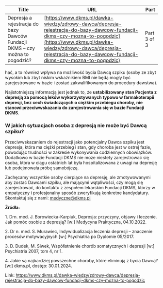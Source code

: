 | **Title**       | **URL**           | **Part**              |
|-----------------|-------------------|-----------------------|
| Depresja a rejestracja do bazy Dawców Fundacji DKMS – czy można to pogodzić?         | [https://www.dkms.pl/dawka-wiedzy/zdrowy-dawca/depresja-rejestracja-do-bazy-dawcow-fundacji-dkms-czy-mozna-to-pogodzic](https://www.dkms.pl/dawka-wiedzy/zdrowy-dawca/depresja-rejestracja-do-bazy-dawcow-fundacji-dkms-czy-mozna-to-pogodzic)    | Part 3 of 3          |

hać, a to również wpływa na możliwość bycia Dawcą szpiku (osoby ze zbyt wysokim lub zbyt niskim wskaźnikiem BMI nie będą mogły być zarejestrowane w bazie i zostać zakwalifikowanym do procedury dawstwa).


Najistotniejszą informacją jest jednak to, że **ustabilizowany stan Pacjenta z depresją za pomocą leków wykorzystywanych typowo w farmakoterapii depresji, bez cech świadczących o ciężkim przebiegu choroby, nie stanowi przeciwwskazania do zarejestrowania się w bazie Fundacji DKMS**.


### W jakich sytuacjach osoba z depresją nie może być Dawcą szpiku?


Przeciwwskazaniem do rejestracji jako potencjalny Dawca szpiku jest depresja, która ma ciężki przebieg i stan, gdy choroba jest w ostrej fazie, powodując trudności w zakresie wykonywania codziennych obowiązków. Dodatkowo w bazie Fundacji DKMS nie może niestety zarejestrować się osoba, która w ciągu ostatnich lat była hospitalizowana z uwagi na depresję lub podejmowała próbę samobójczą. 


Zachęcamy wszystkie osoby cierpiące na depresję, ale zmotywowanymi aby zostać Dawcami szpiku, ale mającymi wątpliwości, czy mogą się zarejestrować, do kontaktu z zespołem lekarskim Fundacji DKMS, którzy w empatyczny i profesjonalny sposób zweryfikują konkretne kandydatury. Skontaktuj się z nami: [medyczne@dkms.pl](mailto:medyczne@dkms.pl)


**Źródła:**


1\. Drn. med. J. Borowiecka\-Karpiuk, Depresja: przyczyny, objawy i leczenie. Jak pomóc osobie z depresją? \[w:] Medycyna Praktyczna, 04\.10\.2022\.


2\. Dr n. med. S. Murawiec, Indywidualizacja leczenia depresji – znaczenie procesów motywacyjnych \[w:] Psychiatria po Dyplomie 05/2017\.


3\. D. Dudek, M. Siwek, Współistnienie chorób somatycznych i depresji \[w:] Psychiatria 2007, tom 4, nr 1\.


4\. Jakie są najbardziej powszechne choroby, które eliminują z bycia Dawcą? \[w:] dkms.pl, dostęp: 30\.01\.2024\.



Link: https://www.dkms.pl/dawka-wiedzy/zdrowy-dawca/depresja-rejestracja-do-bazy-dawcow-fundacji-dkms-czy-mozna-to-pogodzic

